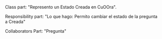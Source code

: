 Class part:  "Represento un Estado Creada  en CuOOra".

Responsibility part: "Lo que hago:  Permito cambiar el estado de la pregunta a Creada"

Collaborators Part: "Pregunta"